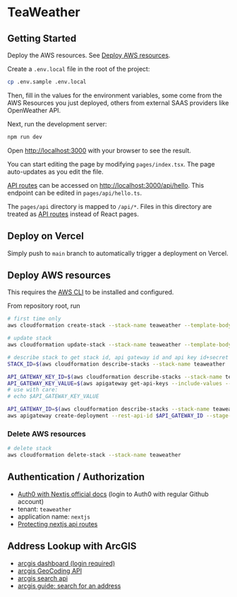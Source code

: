 # TeaWeather

## Getting Started

Deploy the AWS resources. See [Deploy AWS resources](#deploy-aws-resources).

Create a `.env.local` file in the root of the project:

```bash
cp .env.sample .env.local
```

Then, fill in the values for the environment variables, some come from the AWS Resources you just deployed, others from external SAAS providers like OpenWeather API.

Next, run the development server:

```bash
npm run dev
```

Open [http://localhost:3000](http://localhost:3000) with your browser to see the result.

You can start editing the page by modifying `pages/index.tsx`. The page auto-updates as you edit the file.

[API routes](https://nextjs.org/docs/api-routes/introduction) can be accessed on [http://localhost:3000/api/hello](http://localhost:3000/api/hello). This endpoint can be edited in `pages/api/hello.ts`.

The `pages/api` directory is mapped to `/api/*`. Files in this directory are treated as [API routes](https://nextjs.org/docs/api-routes/introduction) instead of React pages.

## Deploy on Vercel

Simply push to `main` branch to automatically trigger a deployment on Vercel.

## Deploy AWS resources

This requires the [AWS CLI](https://aws.amazon.com/cli/) to be installed and configured.

From repository root, run

```sh
# first time only
aws cloudformation create-stack --stack-name teaweather --template-body file://cloudformation-template.yaml --capabilities CAPABILITY_NAMED_IAM

# update stack
aws cloudformation update-stack --stack-name teaweather --template-body file://cloudformation-template.yaml --capabilities CAPABILITY_NAMED_IAM | jq .StackId

# describe stack to get stack id, api gateway id and api key id+secret
STACK_ID=$(aws cloudformation describe-stacks --stack-name teaweather | jq '.Stacks[0].StackId')

API_GATEWAY_KEY_ID=$(aws cloudformation describe-stacks --stack-name teaweather | jq '.Stacks[0].Outputs' | jq -r ' map(select(.OutputKey == "ApiKey"))[0].OutputValue')
API_GATEWAY_KEY_VALUE=$(aws apigateway get-api-keys --include-values --query 'items[0].value' --output text )
# use with care:
# echo $API_GATEWAY_KEY_VALUE

API_GATEWAY_ID=$(aws cloudformation describe-stacks --stack-name teaweather | jq '.Stacks[0].Outputs' | jq -r ' map(select(.OutputKey == "ApiId"))[0].OutputValue')
aws apigateway create-deployment --rest-api-id $API_GATEWAY_ID --stage-name prod
```

### Delete AWS resources

```sh
# delete stack
aws cloudformation delete-stack --stack-name teaweather
```

## Authentication / Authorization

- [Auth0 with Nextjs official docs](https://auth0.com/docs/quickstart/webapp/nextjs/01-log) (login to Auth0 with regular Github account)
- tenant: `teaweather`
- application name: `nextjs`
- [Protecting nextjs api routes](https://github.com/auth0/nextjs-auth0/blob/main/EXAMPLES.md#protect-an-api-route)

## Address Lookup with ArcGIS

- [arcgis dashboard (login required)](https://developers.arcgis.com/dashboard/#)
- [arcgis GeoCoding API](https://developers.arcgis.com/documentation/mapping-apis-and-services/search/geocoding/)
- [arcgis search api](https://developers.arcgis.com/documentation/mapping-apis-and-services/search/)
- [arcgis guide: search for an address](https://developers.arcgis.com/javascript/latest/search-for-an-address/)
